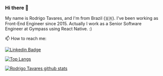 ### Hi there 👋

My name is Rodrigo Tavares, and I'm from Brazil (🇧🇷). I've been working as Front-End Engineer since 2015. Actually I work as a Senior Software Engineer at Gympass using React Native. :)

📫 How to reach me:

[![Linkedin Badge](https://img.shields.io/badge/-LinkedIn-blue?style=flat-square&logo=Linkedin&logoColor=white&link=https://www.linkedin.com/in/rodrigostavares/)](https://www.linkedin.com/in/rodrigostavares/)

[![Top Langs](https://github-readme-stats.vercel.app/api/top-langs/?username=rodrigo-tavares&layout=compact&theme=dark)](https://github.com/anuraghazra/github-readme-stats)

[![Rodrigo Tavares github stats](https://github-readme-stats.vercel.app/api?username=rodrigo-tavares&theme=dark&show_icons=true&count_private=true)](https://github.com/rodrigo-tavares)

